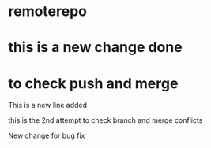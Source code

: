 # remoterepo
# this is a new change done
# to check push and merge

This is a new line added

this is the 2nd attempt to check
branch and merge conflicts

New change for bug fix

